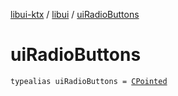[libui-ktx](../index.md) / [libui](index.md) / [uiRadioButtons](./ui-radio-buttons.md)

# uiRadioButtons

`typealias uiRadioButtons = `[`CPointed`](../kotlinx.cinterop/-c-pointed/index.md)